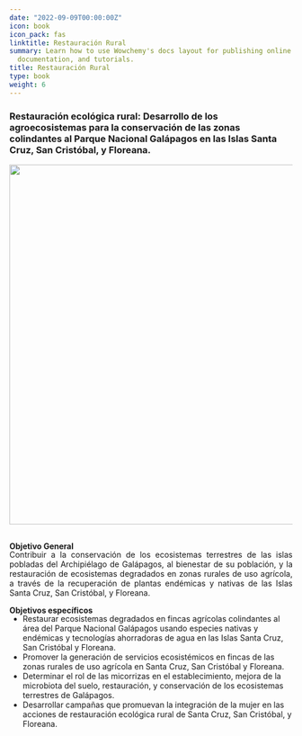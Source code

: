 ```yaml
---
date: "2022-09-09T00:00:00Z"
icon: book
icon_pack: fas
linktitle: Restauración Rural
summary: Learn how to use Wowchemy's docs layout for publishing online courses, software
  documentation, and tutorials.
title: Restauración Rural
type: book
weight: 6
---
```


### Restauración ecológica rural: Desarrollo de los agroecosistemas para la conservación de las zonas colindantes al Parque Nacional Galápagos en las Islas Santa Cruz, San Cristóbal, y Floreana.

<img src="/projects/restauracion_r1.jpeg" width=640 style="margin-bottom:1rem;"/>


**Objetivo General**
<p style='margin-top:-1rem; text-align:justify;'>
Contribuir a la conservación de los ecosistemas terrestres de las islas pobladas del Archipiélago de Galápagos, al bienestar de su población, y la restauración de ecosistemas degradados en zonas rurales de uso agrícola, a través de la recuperación de plantas endémicas y nativas de las Islas Santa Cruz, San Cristóbal, y Floreana.


**Objetivos específicos**
<p style='margin-top:-1rem; text-align:justify;'>
<ul>
<li>Restaurar ecosistemas degradados en fincas agrícolas colindantes al área del Parque Nacional Galápagos usando especies nativas y endémicas y tecnologías ahorradoras de agua en las Islas Santa Cruz, San Cristóbal y Floreana.
<li>Promover la generación de servicios ecosistémicos en fincas de las zonas rurales de uso agrícola en Santa Cruz, San Cristóbal y Floreana.
<li>Determinar el rol de las micorrizas en el establecimiento, mejora de la microbiota del suelo, restauración, y conservación de los ecosistemas terrestres de Galápagos.
<li>Desarrollar campañas que promuevan la integración de la mujer en las acciones de restauración ecológica rural de Santa Cruz, San Cristóbal, y Floreana.